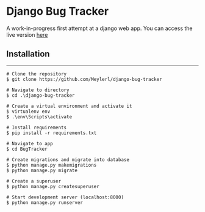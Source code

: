 # Django Bug Tracker

A work-in-progress first attempt at a django web app. You can access the live version [here](http://meylerl.pythonanywhere.com/)

## Installation
---
```
# Clone the repository
$ git clone https://github.com/Meylerl/django-bug-tracker

# Navigate to directory
$ cd .\django-bug-tracker  

# Create a virtual environment and activate it 
$ virtualenv env
$ .\env\Scripts\activate

# Install requirements 
$ pip install -r requirements.txt

# Navigate to app
$ cd BugTracker

# Create migrations and migrate into database
$ python manage.py makemigrations
$ python manage.py migrate

# Create a superuser 
$ python manage.py createsuperuser

# Start development server (localhost:8000)
$ python manage.py runserver
```
